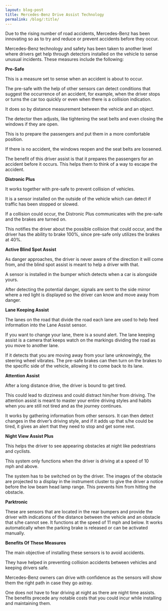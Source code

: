 ```yaml
---
layout: blog-post
title: Mercedes-Benz Drive Assist Technology
permalink: /blog/:title/
---
```


<p>Due to the rising number of road accidents, Mercedes-Benz has been innovating so as to try and reduce or prevent accidents before they occur.</p>

<p>Mercedes-Benz technology and safety has been taken to another level where drivers get help through detectors installed on the vehicle to sense unusual incidents. These measures include the following:</p>

<p><strong>Pre-Safe</strong></p>

<p>This is a measure set to sense when an accident is about to occur.</p>

<p>The pre-safe with the help of other sensors can detect conditions that suggest the occurrence of an accident, for example, when the driver stops or turns the car too quickly or even when there is a collision indication.</p>

<p>It does so by distance measurement between the vehicle and an object.</p>

<p>The detector then adjusts, like tightening the seat belts and even closing the windows if they are open.</p>

<p>This is to prepare the passengers and put them in a more comfortable position.</p>

<p>If there is no accident, the windows reopen and the seat belts are loosened.</p>

<p>The benefit of this driver assist is that it prepares the passengers for an accident before it occurs. This helps them to think of a way to escape the accident.</p>

<p><strong>Distronic Plus</strong></p>

<p>It works together with pre-safe to prevent collision of vehicles.</p>

<p>It is a sensor installed on the outside of the vehicle which can detect if traffic has been stopped or slowed.</p>

<p>If a collision could occur, the Distronic Plus communicates with the pre-safe and the brakes are turned on.</p>

<p>This notifies the driver about the possible collision that could occur, and the driver has the ability to brake 100%, since pre-safe only utilizes the brakes at 40%.</p>

<p><strong>Active Blind Spot Assist</strong></p>

<p>As danger approaches, the driver is never aware of the direction it will come from, and the blind spot assist is meant to help a driver with that.</p>

<p>A sensor is installed in the bumper which detects when a car is alongside yours.</p>

<p>After detecting the potential danger, signals are sent to the side mirror where a red light is displayed so the driver can know and move away from danger.</p>

<p><strong>Lane Keeping Assist</strong></p>

<p>The lanes on the road that divide the road each lane are used to help feed information into the Lane Assist sensor.</p>

<p>If you want to change your lane, there is a sound alert. The lane keeping assist is a camera that keeps watch on the markings dividing the road as you move to another lane.</p>

<p>If it detects that you are moving away from your lane unknowingly, the steering wheel vibrates. The pre-safe brakes can then turn on the brakes to the specific side of the vehicle, allowing it to come back to its lane.</p>

<p><strong>Attention Assist</strong></p>

<p>After a long distance drive, the driver is bound to get tired.</p>

<p>This could lead to dizziness and could distract him/her from driving. The attention assist is meant to master your entire driving styles and habits when you are still not tired and as the journey continues.</p>

<p>It works by gathering information from other sensors. It can then detect changes in the driver’s driving style, and if it adds up that s/he could be tired, it gives an alert that they need to stop and get some rest.</p>

<p><strong>Night View Assist Plus</strong></p>

<p>This helps the driver to see appearing obstacles at night like pedestrians and cyclists.</p>

<p>This system only functions when the driver is driving at a speed of 10 mph and above.</p>

<p>The system has to be switched on by the driver. The images of the obstacle are projected to a display in the instrument cluster to give the driver a notice before the low beam head lamp range. This prevents him from hitting the obstacle.</p>

<p><strong>Parktronic</strong></p>

<p>These are sensors that are located in the rear bumpers and provide the driver with indications of the distance between the vehicle and an obstacle that s/he cannot see. It functions at the speed of 11 mph and below. It works automatically when the parking brake is released or can be activated manually.</p>

<p><strong>Benefits Of These Measures</strong></p>

<p>The main objective of installing these sensors is to avoid accidents.</p>

<p>They have helped in preventing collision accidents between vehicles and keeping drivers safe.</p>

<p>Mercedes-Benz owners can drive with confidence as the sensors will show them the right path in case they go astray.</p>

<p>One does not have to fear driving at night as there are night time assists. The benefits precede any notable costs that you could incur while installing and maintaining them.</p>
